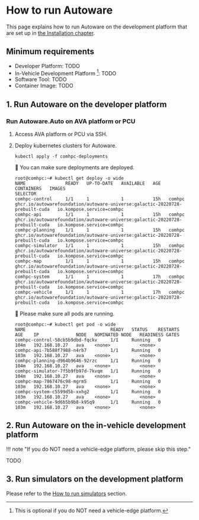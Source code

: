 # How to run Autoware

This page explains how to run Autoware on the development platform that are set up in [the Installation chapter](../installation/index.md).

## Minimum requirements

- Developer Platform: TODO
- In-Vehicle Development Platform [^1]: TODO
- Software Tool: TODO
- Container Image: TODO

[^1]: This is optional if you do NOT need a vehicle-edge platform.

## 1. Run Autoware on the developer platform

### Run Autoware.Auto on AVA platform or PCU

1. Access AVA platform or PCU via SSH.

1. Deploy kubernetes clusters for Autoware.

   ```console
   kubectl apply -f comhpc-deployments
   ```

   :speech_balloon: You can make sure deployments are deployed.

   ```console
   root@comhpc:~# kubectl get deploy -o wide
   NAME               READY   UP-TO-DATE   AVAILABLE   AGE   CONTAINERS   IMAGES                                                                         SELECTOR
   comhpc-control     1/1     1            1           15h   comhpc       ghcr.io/autowarefoundation/autoware-universe:galactic-20220728-prebuilt-cuda   io.kompose.service=comhpc
   comhpc-api         1/1     1            1           15h   comhpc       ghcr.io/autowarefoundation/autoware-universe:galactic-20220728-prebuilt-cuda   io.kompose.service=comhpc
   comhpc-planning    1/1     1            1           15h   comhpc       ghcr.io/autowarefoundation/autoware-universe:galactic-20220728-prebuilt-cuda   io.kompose.service=comhpc
   comhpc-simulator   1/1     1            1           15h   comhpc       ghcr.io/autowarefoundation/autoware-universe:galactic-20220728-prebuilt-cuda   io.kompose.service=comhpc
   comhpc-map         1/1     1            1           15h   comhpc       ghcr.io/autowarefoundation/autoware-universe:galactic-20220728-prebuilt-cuda   io.kompose.service=comhpc
   comhpc-system      1/1     1            1           17h   comhpc       ghcr.io/autowarefoundation/autoware-universe:galactic-20220728-prebuilt-cuda   io.kompose.service=comhpc
   comhpc-vehicle     1/1     1            1           17h   comhpc       ghcr.io/autowarefoundation/autoware-universe:galactic-20220728-prebuilt-cuda   io.kompose.service=comhpc
   ```

   :speech_balloon: Please make sure all pods are running.

   ```console
   root@comhpc:~# kubectl get pod -o wide
   NAME                                READY   STATUS    RESTARTS   AGE    IP              NODE   NOMINATED NODE   READINESS GATES
   comhpc-control-58cb5b9dbd-fqckv     1/1     Running   0          104m   192.168.10.27   ava    <none>           <none>
   comhpc-api-7b588f7988-n4rb7         1/1     Running   0          103m   192.168.10.27   ava    <none>           <none>
   comhpc-planning-d964b9646-92rzc     1/1     Running   0          104m   192.168.10.27   ava    <none>           <none>
   comhpc-simulator-7f5b9fb97d-7kvqm   1/1     Running   0          104m   192.168.10.27   ava    <none>           <none>
   comhpc-map-7867476c98-mgrm5         1/1     Running   0          103m   192.168.10.27   ava    <none>           <none>
   comhpc-system-c5599d5b-xxhg2        1/1     Running   0          103m   192.168.10.27   ava    <none>           <none>
   comhpc-vehicle-9d6b5b9b8-k95q9      1/1     Running   0          103m   192.168.10.27   ava    <none>           <none>
   ```

## 2. Run Autoware on the in-vehicle development platform

!!! note "If you do NOT need a vehicle-edge platform, please skip this step."

TODO

## 3. Run simulators on the development platform

Please refer to the [How to run simulators](../how-to-run-simulators/index.md) section.
